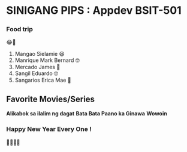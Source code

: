 # SINIGANG PIPS : Appdev BSIT-501
### Food trip
😂🖤
1. Mangao Sielamie 😆
2. Manrique Mark Bernard 🤓
3. Mercado James 🤹
4. Sangil Eduardo 🤓
5. Sangarios Erica Mae 🙉

## Favorite Movies/Series
**Alikabok sa ilalim ng dagat**
**Bata Bata Paano ka Ginawa**
**Wowoin**

### Happy New Year Every One ! 
🥊🥊🥊💌
